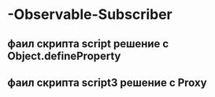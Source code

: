 # -Observable-Subscriber

## фаил скрипта script решение с Object.defineProperty

## фаил скрипта script3 решение с Proxy 
